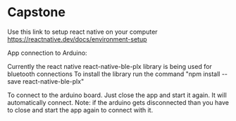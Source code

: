 # Capstone

Use this link to setup react native on your computer https://reactnative.dev/docs/environment-setup

App connection to Arduino:

Currently the react native react-native-ble-plx library is being used for bluetooth connections
To install the library run the command "npm install --save react-native-ble-plx"

To connect to the arduino board. Just close the app and start it again. It will automatically connect.
Note: if the arduino gets disconnected than you have to close and start the app again to connect with it.
